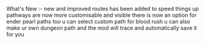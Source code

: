 What's New :-
new and improved routes has been added to speed things up
pathways are now more customisable and visible
there is now an option for ender pearl paths too
u can select custom path for blood rush 
u can also make ur own dungeon path and the mod will trace and automatically save it for you
